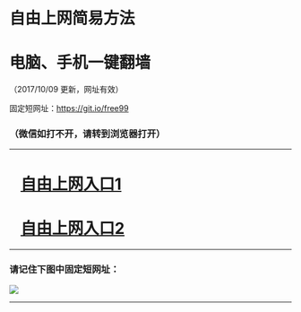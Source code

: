 ﻿# 自由上网简易方法

# 电脑、手机一键翻墙

（2017/10/09 更新，网址有效）

固定短网址：https://git.io/free99

### （微信如打不开，请转到浏览器打开）


***





# &nbsp;&nbsp; <a href="http://ft1128118909.fwq-tz-1001.info/fwqtz01.html?t=100900125051 " target="_blank">自由上网入口1</a>
# &nbsp;&nbsp; <a href="http://ft263215772.fwq-tz-1002.info/fwqtz02.html?t=100900132609 " target="_blank">自由上网入口2</a>
***

### 请记住下图中固定短网址：

<img src="https://s3-us-west-2.amazonaws.com/fwq-1001/yjfq-20170905okok.png" /> 


***

